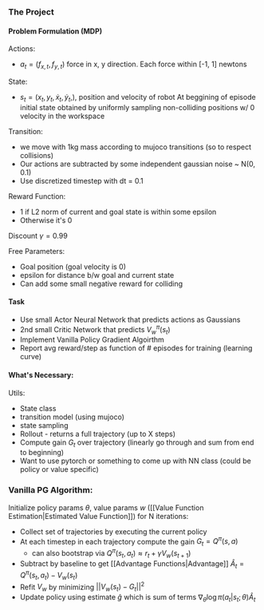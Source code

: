 ### The Project
#### Problem Formulation (MDP)
Actions: 
 - $a_t = (f_{x, t} ,f_{y,t})$ force in x, y direction. Each force within \[-1, 1] newtons

State: 
 - $s_t = (x_t, y_t, \dot x_t, \dot y_t,)$, position and velocity of robot
At beggining of episode initial state obtained by uniformly sampling non-colliding positions w/ 0 velocity in the workspace

Transition: 
- we move with 1kg mass according to mujoco transitions (so to respect collisions)
- Our actions are subtracted by some independent gaussian noise ~ N(0, 0.1)
- Use discretized timestep with dt = 0.1

Reward Function:
 - 1 if L2 norm of current and goal state is within some epsilon
 - Otherwise it's 0

Discount $\gamma = 0.99$

Free Parameters:
 - Goal position (goal velocity is 0)
 - epsilon for distance b/w goal and current state
 - Can add some small negative reward for colliding

#### Task
 - Use small Actor Neural Network that predicts actions as Gaussians 
 - 2nd small Critic Network that predicts $V_w^\pi(s_t)$
 - Implement Vanilla Policy Gradient Algoirthm
 - Report avg reward/step as function of # episodes for training (learning curve)

#### What's Necessary:
Utils:
 - State class
 - transition model (using mujoco)
 - state sampling
 - Rollout - returns a full trajectory (up to X steps)
 - Compute gain $G_t$ over trajectory (linearly go through and sum from end to beginning)
 - Want to use pytorch or something to come up with NN class (could be policy or value specific)

### Vanilla PG Algorithm:
Initialize policy params $\theta$, value params $w$ ([[Value Function Estimation|Estimated Value Function]])
for N iterations:
 - Collect set of trajectories by executing the current policy
 - At each timestep in each trajectory compute the gain $G_t = Q^\pi(s,a)$ 
	 - can also bootstrap via $Q^\pi(s_t,a_t) \approx r_t + \gamma V_w(s_{t+1})$
- Subtract by baseline to get [[Advantage Functions|Advantage]] $\hat A_t = Q^\pi(s_t,a_t) - V_w(s_t)$ 
- Refit $V_w$ by minimizing $||V_w(s_t) - G_t||^2$
- Update policy using estimate $\hat g$ which is sum of terms $\nabla_\theta \log \pi(a_t|s_t ; \theta)\hat A_t$ 